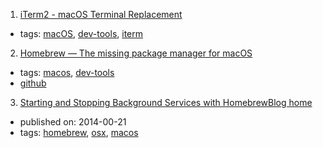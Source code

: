 1. [iTerm2 - macOS Terminal Replacement](http://www.iterm2.com/)
  * tags: [macOS](tags/macOS.md), [dev-tools](tags/dev-tools.md), [iterm](tags/iterm.md)
2. [Homebrew — The missing package manager for macOS](https://brew.sh/)
  * tags: [macos](tags/macos.md), [dev-tools](tags/dev-tools.md)
  * [github](https://github.com/Homebrew/brew/)
3. [Starting and Stopping Background Services with HomebrewBlog home](https://robots.thoughtbot.com/starting-and-stopping-background-services-with-homebrew)
  * published on: 2014-00-21
  * tags: [homebrew](tags/homebrew.md), [osx](tags/osx.md), [macos](tags/macos.md)
